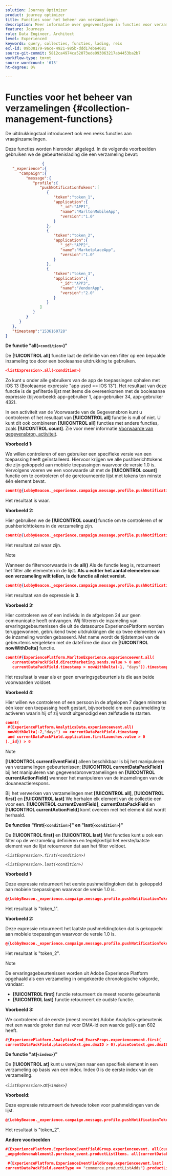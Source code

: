 ```yaml
---
solution: Journey Optimizer
product: journey optimizer
title: Functies voor het beheer van verzamelingen
description: Meer informatie over gegevenstypen in functies voor verzamelingsbeheer
feature: Journeys
role: Data Engineer, Architect
level: Experienced
keywords: query, collecties, functies, lading, reis
exl-id: 09b38179-9ace-4921-985b-ddd17eb64681
source-git-commit: 5812ca4974ca52073ede993063217ab4453ba2b7
workflow-type: tm+mt
source-wordcount: '613'
ht-degree: 0%

---
```


# Functies voor het beheer van verzamelingen {#collection-management-functions}

De uitdrukkingstaal introduceert ook een reeks functies aan vraaginzamelingen.

Deze functies worden hieronder uitgelegd. In de volgende voorbeelden gebruiken we de gebeurtenislading die een verzameling bevat:

```json
                { 
   "_experience":{ 
      "campaign":{ 
         "message":{ 
            "profile":{ 
               "pushNotificationTokens":[ 
                  { 
                     "token":"token_1",
                     "application":{ 
                        "_id":"APP1",
                        "name":"MarltonMobileApp",
                        "version":"1.0"
                     }
                  },
                  { 
                     "token":"token_2",
                     "application":{ 
                        "_id":"APP2",
                        "name":"MarketplaceApp",
                        "version":"1.0"
                     }
                  },
                  { 
                     "token":"token_3",
                     "application":{ 
                        "_id":"APP3",
                        "name":"VendorApp",
                        "version":"2.0"
                     }
                  }
               ]
            }
         }
      }
   },
   "timestamp":"1536160728"
}
```

**De functie &quot;all(`<condition>`)&quot;**

De **[!UICONTROL all]** functie laat de definitie van een filter op een bepaalde inzameling toe door een booleaanse uitdrukking te gebruiken.

```json
<listExpression>.all(<condition>)
```

Zo kunt u onder alle gebruikers van de app de toepassingen ophalen met IOS 13 (Booleaanse expressie &quot;app used == IOS 13&quot;). Het resultaat van deze functie is de gefilterde lijst met items die overeenkomen met de booleaanse expressie (bijvoorbeeld: app-gebruiker 1, app-gebruiker 34, app-gebruiker 432).

In een activiteit van de Voorwaarde van de Gegevensbron kunt u controleren of het resultaat van **[!UICONTROL all]** functie is null of niet. U kunt dit ook combineren **[!UICONTROL all]** functies met andere functies, zoals **[!UICONTROL count]**. Zie voor meer informatie [Voorwaarde van gegevensbron, activiteit](../condition-activity.md#data_source_condition).

**Voorbeeld 1:**

We willen controleren of een gebruiker een specifieke versie van een toepassing heeft geïnstalleerd. Hiervoor krijgen we alle pushberichttokens die zijn gekoppeld aan mobiele toepassingen waarvoor de versie 1.0 is. Vervolgens voeren we een voorwaarde uit met de **[!UICONTROL count]** functie om te controleren of de geretourneerde lijst met tokens ten minste één element bevat.

```json
count(@{LobbyBeacon._experience.campaign.message.profile.pushNotificationTokens.all(currentEventField.application.version == "1.0").token}) > 0
```

Het resultaat is waar.

**Voorbeeld 2:**

Hier gebruiken we de **[!UICONTROL count]** functie om te controleren of er pushberichttokens in de verzameling zijn.

```json
count(@{LobbyBeacon._experience.campaign.message.profile.pushNotificationTokens.all().token}) > 0
```

Het resultaat zal waar zijn.

<!--Alternatively, you can check if there is no token in the collection:

   ```json
   count(@{LobbyBeacon._experience.campaign.message.profile.pushNotificationTokens.all().token}) == 0
   ```

The result will be false.

Here we use the count function in a condition to count the number of push notification tokens in the event.

`count(@{LobbyBeacon._experience.campaign.message.profile.pushNotificationTokens.all().token})`

The result is true.

Note that when the condition in the **all()** function is empty, the filter will return all the elements in the list. Hence, the expression above is equivalent to:

`count(@{LobbyBeacon._experience.campaign.message.profile.pushNotificationTokens.application.name})`

In both cases, the result of the expression is **3**.

A query of experience events recorded on the Adobe Experience Platform may or may not include the current event that triggered the current Journey. This will depend on the relative processing time with which [!DNL Journey Orchestration] sees an event and started evaluating conditions, versus the time it takes for that event to be ingested into the Adobe Experience Platform. For example, when using the .all() syntax to query experience events from the Adobe Experience Platform, we recommend enforcing the exclusion of the current event (by requiring an
earlier timestamp) in order to only consider prior events.-->

>[!NOTE]
>
>Wanneer de filtervoorwaarde in de **all()** Als de functie leeg is, retourneert het filter alle elementen in de lijst. **Als u echter het aantal elementen van een verzameling wilt tellen, is de functie all niet vereist.**


```json
count(@{LobbyBeacon._experience.campaign.message.profile.pushNotificationTokens.token})
```

Het resultaat van de expressie is **3**.

**Voorbeeld 3:**

Hier controleren we of een individu in de afgelopen 24 uur geen communicatie heeft ontvangen. Wij filtreren de inzameling van ervaringsgebeurtenissen die uit de datasource ExperiencePlatform worden teruggewonnen, gebruikend twee uitdrukkingen die op twee elementen van de inzameling worden gebaseerd. Met name wordt de tijdstempel van de gebeurtenis vergeleken met de dateTime die door de **[!UICONTROL nowWithDelta]** functie.

```json
count(#{ExperiencePlatform.MarltonExperience.experienceevent.all(
   currentDataPackField.directMarketing.sends.value > 0 and
   currentDataPackField.timestamp > nowWithDelta(-1, "days")).timestamp}) == 0
```

Het resultaat is waar als er geen ervaringsgebeurtenis is die aan beide voorwaarden voldoet.

**Voorbeeld 4:**

Hier willen we controleren of een persoon in de afgelopen 7 dagen minstens één keer een toepassing heeft gestart, bijvoorbeeld om een pushmelding te activeren waarin hij of zij wordt uitgenodigd een zelfstudie te starten.

```json
count(
 #{ExperiencePlatform.AnalyticsData.experienceevent.all(
 nowWithDelta(-7,"days") <= currentDataPackField.timestamp
 and currentDataPackField.application.firstLaunches.value > 0
)._id}) > 0
```

<!--**"All + Count" example 4:** here we use the count function in a boolean expression to see if there is push notification tokens in the collection.

`count(@{LobbyBeacon._experience.campaign.message.profile.pushNotificationTokens.all().application.name}) > 0`

The result will be:

`true`

Alternatively, you can check if there is NO token in the collection:

`count(@{LobbyBeacon._experience.campaign.message.profile.pushNotificationTokens.all().application.name}) =0`

The result will be:

`false`-->

>[!NOTE]
>
>**[!UICONTROL currentEventField]** alleen beschikbaar is bij het manipuleren van verzamelingen gebeurtenissen; **[!UICONTROL currentDataPackField]** bij het manipuleren van gegevensbronverzamelingen en **[!UICONTROL currentActionField]** wanneer het manipuleren van de inzamelingen van de douaneactierespons.
>
>Bij het verwerken van verzamelingen met **[!UICONTROL all]**, **[!UICONTROL first]** en **[!UICONTROL last]** We herhalen elk element van de collectie een voor een. **[!UICONTROL currentEventField]**, **currentDataPackField** en **[!UICONTROL currentActionField]** komt overeen met het element dat wordt herhaald.

**De functies &quot;first(`<condition>`)&quot; en &quot;last(`<condition>`)&quot;**

De **[!UICONTROL first]** en **[!UICONTROL last]** Met functies kunt u ook een filter op de verzameling definiëren en tegelijkertijd het eerste/laatste element van de lijst retourneren dat aan het filter voldoet.

_`<listExpression>.first(<condition>)`_

_`<listExpression>.last(<condition>)`_

**Voorbeeld 1:**

Deze expressie retourneert het eerste pushmeldingtoken dat is gekoppeld aan mobiele toepassingen waarvoor de versie 1.0 is.

```json
@{LobbyBeacon._experience.campaign.message.profile.pushNotificationTokens.first(currentEventField.application.version == "1.0").token
```

Het resultaat is &quot;token_1&quot;.

**Voorbeeld 2:**

Deze expressie retourneert het laatste pushmeldingtoken dat is gekoppeld aan mobiele toepassingen waarvoor de versie 1.0 is.

```json
@{LobbyBeacon._experience.campaign.message.profile.pushNotificationTokens.last(currentEventField.application.version == "1.0").token}
```

Het resultaat is &quot;token_2&quot;.

>[!NOTE]
>
>De ervaringsgebeurtenissen worden uit Adobe Experience Platform opgehaald als een verzameling in omgekeerde chronologische volgorde, vandaar:
>
>* **[!UICONTROL first]** functie retourneert de meest recente gebeurtenis
>* **[!UICONTROL last]** functie retourneert de oudste functie.

**Voorbeeld 3:**

We controleren of de eerste (meest recente) Adobe Analytics-gebeurtenis met een waarde groter dan nul voor DMA-id een waarde gelijk aan 602 heeft.

```json
#{ExperiencePlatform.AnalyticsProd_EvarsProps.experienceevent.first(
currentDataPackField.placeContext.geo.dmaID > 0).placeContext.geo.dmaID} == 602
```

**De functie &quot;at(`<index>`)&quot;**

De **[!UICONTROL at]** kunt u verwijzen naar een specifiek element in een verzameling op basis van een index.
Index 0 is de eerste index van de verzameling.

_`<listExpression>`.at(`<index>`)_

**Voorbeeld:**

Deze expressie retourneert de tweede token voor pushmeldingen van de lijst.

```json
@{LobbyBeacon._experience.campaign.message.profile.pushNotificationTokens.at(1).token}
```

Het resultaat is &quot;token_2&quot;.

**Andere voorbeelden**

```json
#{ExperiencePlatform.ExperienceEventFieldGroup.experienceevent. all(currentDataPackField._aepgdcdevenablement2.purchase_event.receipt_nbr == "10-337-4016"). 
_aepgdcdevenablement2.purchase_event.productListItems. all(currentDataPackField.SKU == "AB17 1234 1775 19DT B4DR 8HDK 762").name}
```

```json
 #{ExperiencePlatform.ExperienceEventFieldGroup.experienceevent.last(
currentDataPackField.eventType == "commerce.productListAdds").productListItems.last(currentDataPackField.priceTotal >= 150).name}
```
